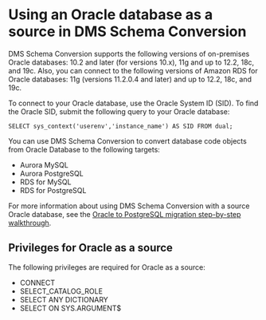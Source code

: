 # Using an Oracle database as a source in DMS Schema Conversion<a name="data-providers-oracle"></a>

DMS Schema Conversion supports the following versions of on\-premises Oracle databases: 10\.2 and later \(for versions 10\.x\), 11g and up to 12\.2, 18c, and 19c\. Also, you can connect to the following versions of Amazon RDS for Oracle databases: 11g \(versions 11\.2\.0\.4 and later\) and up to 12\.2, 18c, and 19c\.

To connect to your Oracle database, use the Oracle System ID \(SID\)\. To find the Oracle SID, submit the following query to your Oracle database:

```
SELECT sys_context('userenv','instance_name') AS SID FROM dual;
```

You can use DMS Schema Conversion to convert database code objects from Oracle Database to the following targets:
+ Aurora MySQL
+ Aurora PostgreSQL
+ RDS for MySQL
+ RDS for PostgreSQL

For more information about using DMS Schema Conversion with a source Oracle database, see the [Oracle to PostgreSQL migration step\-by\-step walkthrough](https://docs.aws.amazon.com/dms/latest/sbs/schema-conversion-oracle-postgresql.html)\.

## Privileges for Oracle as a source<a name="data-providers-oracle-permissions"></a>

The following privileges are required for Oracle as a source: 
+ CONNECT 
+ SELECT\_CATALOG\_ROLE 
+ SELECT ANY DICTIONARY 
+ SELECT ON SYS\.ARGUMENT$